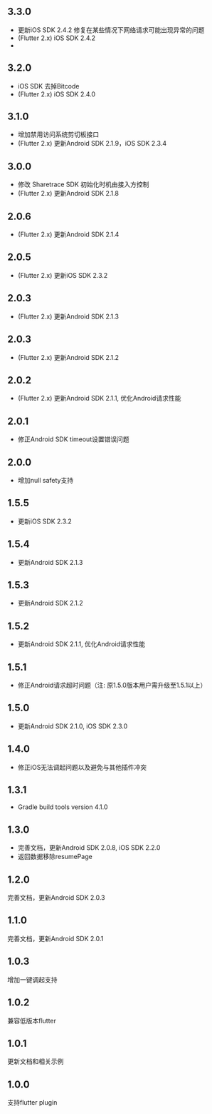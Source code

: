 ## 3.3.0

- 更新iOS SDK 2.4.2 修复在某些情况下网络请求可能出现异常的问题
- (Flutter 2.x) iOS SDK 2.4.2
- 
## 3.2.0

- iOS SDK 去掉Bitcode
- (Flutter 2.x) iOS SDK 2.4.0

## 3.1.0

- 增加禁用访问系统剪切板接口
- (Flutter 2.x) 更新Android SDK 2.1.9，iOS SDK 2.3.4

## 3.0.0

- 修改 Sharetrace SDK 初始化时机由接入方控制
- (Flutter 2.x) 更新Android SDK 2.1.8

## 2.0.6

- (Flutter 2.x) 更新Android SDK 2.1.4

## 2.0.5

- (Flutter 2.x) 更新iOS SDK 2.3.2

## 2.0.3

- (Flutter 2.x) 更新Android SDK 2.1.3

## 2.0.3

- (Flutter 2.x) 更新Android SDK 2.1.2

## 2.0.2

- (Flutter 2.x) 更新Android SDK 2.1.1, 优化Android请求性能

## 2.0.1

- 修正Android SDK timeout设置错误问题

## 2.0.0

- 增加null safety支持

## 1.5.5

- 更新iOS SDK 2.3.2

## 1.5.4

- 更新Android SDK 2.1.3

## 1.5.3

- 更新Android SDK 2.1.2

## 1.5.2

- 更新Android SDK 2.1.1, 优化Android请求性能

## 1.5.1

- 修正Android请求超时问题（注: 原1.5.0版本用户需升级至1.5.1以上）

## 1.5.0

- 更新Android SDK 2.1.0, iOS SDK 2.3.0

## 1.4.0

- 修正iOS无法调起问题以及避免与其他插件冲突

## 1.3.1

- Gradle build tools version 4.1.0

## 1.3.0

- 完善文档，更新Android SDK 2.0.8, iOS SDK 2.2.0
- 返回数据移除resumePage

## 1.2.0

完善文档，更新Android SDK 2.0.3

## 1.1.0

完善文档，更新Android SDK 2.0.1

## 1.0.3

增加一键调起支持

## 1.0.2

兼容低版本flutter

## 1.0.1

更新文档和相关示例

## 1.0.0

支持flutter plugin
